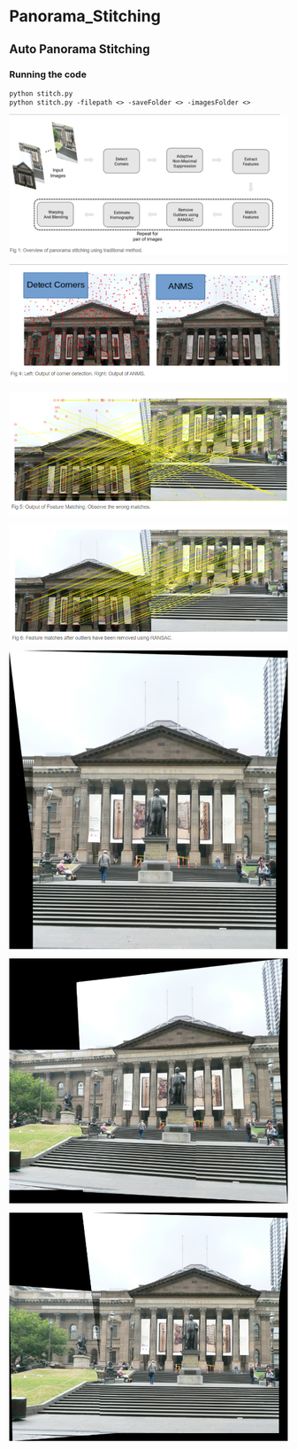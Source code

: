 # Panorama_Stitching
## Auto Panorama Stitching

### Running the code
```
python stitch.py
python stitch.py -filepath <> -saveFolder <> -imagesFolder <>
```

<p align="center">
<img src="TraditionalWay/Data/Extras/traditional_method.png"/>
</p>

<p align="center">
<img src="TraditionalWay/Data/Extras/corners.png"/>
</p>

<p align="center">
<img src="TraditionalWay/Data/Extras/feature_matching.png"/>
</p>

<p align="center">
<img src="TraditionalWay/Data/Extras/outlier_rejection_RANSAC.png"/>
</p>

<p align="center">
<img src="TraditionalWay/Results/Set1/pano01.png"/>
</p>

<p align="center">
<img src="TraditionalWay/Results/Set1/pano1.png"/>
</p>

<p align="center">
<img src="TraditionalWay/Results/Set1/pano11.png"/>
</p>
